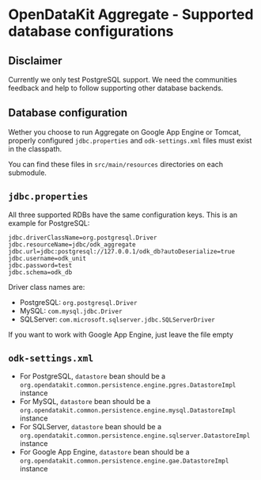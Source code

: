 # OpenDataKit Aggregate - Supported database configurations

## Disclaimer

Currently we only test PostgreSQL support. We need the communities feedback and help to follow supporting other database backends.

## Database configuration

Wether you choose to run Aggregate on Google App Engine or Tomcat, properly configured `jdbc.properties` and `odk-settings.xml` files must exist in the classpath.

You can find these files in `src/main/resources` directories on each submodule.

## `jdbc.properties`

All three supported RDBs have the same configuration keys. This is an example for PostgreSQL:

```properties
jdbc.driverClassName=org.postgresql.Driver
jdbc.resourceName=jdbc/odk_aggregate
jdbc.url=jdbc:postgresql://127.0.0.1/odk_db?autoDeserialize=true
jdbc.username=odk_unit
jdbc.password=test
jdbc.schema=odk_db
```

Driver class names are:

- PostgreSQL: `org.postgresql.Driver`
- MySQL: `com.mysql.jdbc.Driver`
- SQLServer: `com.microsoft.sqlserver.jdbc.SQLServerDriver`

If you want to work with Google App Engine, just leave the file empty

## `odk-settings.xml`

- For PostgreSQL, `datastore` bean should be a `org.opendatakit.common.persistence.engine.pgres.DatastoreImpl` instance
- For MySQL, `datastore` bean should be a `org.opendatakit.common.persistence.engine.mysql.DatastoreImpl` instance
- For SQLServer, `datastore` bean should be a `org.opendatakit.common.persistence.engine.sqlserver.DatastoreImpl` instance
- For Google App Engine, `datastore` bean should be a `org.opendatakit.common.persistence.engine.gae.DatastoreImpl` instance

